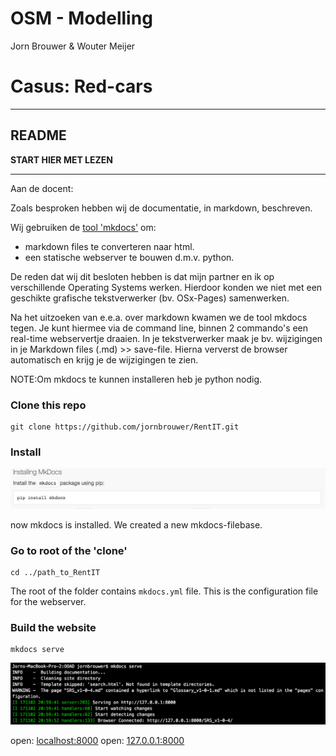 # OSM - Modelling
Jorn Brouwer & Wouter Meijer
# Casus: Red-cars
---

## README


**START HIER MET LEZEN**

---

Aan de docent:



Zoals besproken hebben wij de documentatie, in markdown, beschreven.

Wij gebruiken de [tool 'mkdocs'](http://www.mkdocs.org/#installation) om:
  - markdown files te converteren naar html.
  - een statische webserver te bouwen d.m.v. python.

De reden dat wij dit besloten hebben is dat mijn partner en ik op verschillende Operating Systems werken. Hierdoor konden we niet met een geschikte grafische tekstverwerker (bv. OSx-Pages) samenwerken.



Na het uitzoeken van e.e.a. over markdown kwamen we de tool mkdocs tegen. Je kunt hiermee via de command line, binnen 2 commando's een real-time webservertje draaien. In je tekstverwerker maak je bv. wijzigingen in je Markdown files (.md) >> save-file. Hierna ververst de browser automatisch en krijg je de wijzigingen te zien.

NOTE:Om mkdocs te kunnen installeren heb  je python nodig.


### Clone this repo

```
git clone https://github.com/jornbrouwer/RentIT.git

```

### Install

![1. ](assets/markdown-img-paste-20171102212619818.png)

now mkdocs is installed. We created a new mkdocs-filebase.

### Go to root of the 'clone'

```
cd ../path_to_RentIT

```

The root of the folder contains ```mkdocs.yml``` file. This is the configuration file for the webserver.

### Build the website

```
mkdocs serve
```

![](assets/markdown-img-paste-20171102231815929.png)

open: [localhost:8000](127.0.0.1:8000)
open: [127.0.0.1:8000](127.0.0.1:8000)
